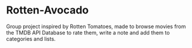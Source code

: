 # Rotten-Avocado
Group project inspired by Rotten Tomatoes, made to browse movies from the TMDB API Database to rate them, write a note and add them to categories and lists. 
